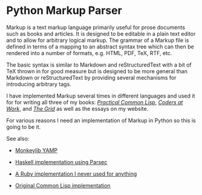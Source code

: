 Python Markup Parser
====================

Markup is a text markup language primarily useful for prose documents such as
books and articles. It is designed to be editable in a plain text editor and to
allow for arbitrary logical markup. The grammar of a Markup file is defined in
terms of a mapping to an abstract syntax tree which can then be rendered into a
number of formats, e.g. HTML, PDF, TeX, RTF, etc.

The basic syntax is similar to Markdown and reStructuredText with a bit of TeX
thrown in for good measure but is designed to be more general than Markdown or
reStructuredText by providing several mechanisms for introducing arbitrary tags.

I have implemented Markup several times in different languages and used it for
for writing all three of my books: _[Practical Common
Lisp](http://www.gigamonkeys.com/book/)_, _[Coders at
Work](http://www.codersatwork.com/)_, and _[The
Grid](https://www.amazon.com/gp/product/B072K1JM33/ref=as_li_tl?ie=UTF8&tag=gigamonkeys-20&camp=1789&creative=9325&linkCode=as2&creativeASIN=B072K1JM33&linkId=a276d7ed7eda8c1d56059b8e07273dca)_
as well as the essays on my website.

For various reasons I need an implementation of Markup in Python so this is
going to be it.

See also:

* [Monkeylib YAMP](https://github.com/gigamonkey/monkeylib/tree/main/yamp)

* [Haskell implementation using Parsec](https://github.com/gigamonkey/haskell-markup)

* [A Ruby implementation I never used for anything](https://github.com/gigamonkey/markup)

* [Original Common Lisp implementation](https://github.com/gigamonkey/monkeylib-markup)
